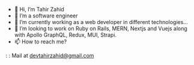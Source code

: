 - 👋 Hi, I’m Tahir Zahid
- 👀 I’m a software engineer
- 🌱 I’m currently working as a web developer in different technologies...
- 💞️ I’m looking to work on Ruby on Rails, MERN, Nextjs and Vuejs along with Apollo GraphQL, Redux, MUI, Strapi.
- 📫 How to reach me?

: : Mail at devtahirzahid@gmail.com
